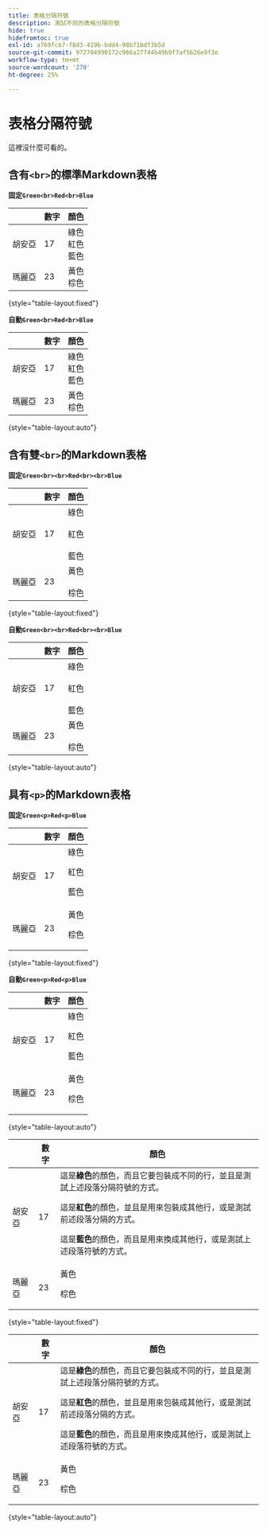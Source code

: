 ```yaml
---
title: 表格分隔符號
description: 測試不同的表格分隔符號
hide: true
hidefromtoc: true
exl-id: a769fcb7-f8d3-419b-bdd4-98b71bdf3b5d
source-git-commit: 972704990172c966a27744b49b9f7af5626e9f3e
workflow-type: tm+mt
source-wordcount: '270'
ht-degree: 25%

---
```


# 表格分隔符號

這裡沒什麼可看的。

## 含有`<br>`的標準Markdown表格

**固定`Green<br>Red<br>Blue`**

|  | 數字 | 顏色 |
|---|---|---|
| 胡安亞 | 17 | 綠色<br>紅色<br>藍色 |
| 瑪麗亞 | 23 | 黃色<br>棕色 |

{style="table-layout:fixed"}

**自動`Green<br>Red<br>Blue`**

|  | 數字 | 顏色 |
|---|---|---|
| 胡安亞 | 17 | 綠色<br>紅色<br>藍色 |
| 瑪麗亞 | 23 | 黃色<br>棕色 |

{style="table-layout:auto"}

## 含有雙`<br>`的Markdown表格

**固定`Green<br><br>Red<br><br>Blue`**

|  | 數字 | 顏色 |
|---|---|---|
| 胡安亞 | 17 | 綠色<br><br>紅色<br><br>藍色 |
| 瑪麗亞 | 23 | 黃色<br><br>棕色 |

{style="table-layout:fixed"}

**自動`Green<br><br>Red<br><br>Blue`**

|  | 數字 | 顏色 |
|---|---|---|
| 胡安亞 | 17 | 綠色<br><br>紅色<br><br>藍色 |
| 瑪麗亞 | 23 | 黃色<br><br>棕色 |

{style="table-layout:auto"}

## 具有`<p>`的Markdown表格

**固定`Green<p>Red<p>Blue`**

|  | 數字 | 顏色 |
|---|---|---|
| 胡安亞 | 17 | 綠色<p>紅色<p>藍色 |
| 瑪麗亞 | 23 | 黃色<p>棕色 |

{style="table-layout:fixed"}

**自動`Green<p>Red<p>Blue`**

|  | 數字 | 顏色 |
|---|---|---|
| 胡安亞 | 17 | 綠色<p>紅色<p>藍色 |
| 瑪麗亞 | 23 | 黃色<p>棕色 |

{style="table-layout:auto"}

|  | 數字 | 顏色 |
|---|---|---|
| 胡安亞 | 17 | 這是&#x200B;**綠色**&#x200B;的顏色，而且它要包裝成不同的行，並且是測試上述段落分隔符號的方式。 <p>這是&#x200B;**紅色**&#x200B;的顏色，並且是用來包裝成其他行，或是測試前述段落分隔的方式。 <p>這是&#x200B;**藍色**&#x200B;的顏色，而且是用來換成其他行，或是測試上述段落符號的方式。 |
| 瑪麗亞 | 23 | 黃色<p>棕色 |

{style="table-layout:fixed"}

|  | 數字 | 顏色 |
|---|---|---|
| 胡安亞 | 17 | 這是&#x200B;**綠色**&#x200B;的顏色，而且它要包裝成不同的行，並且是測試上述段落分隔符號的方式。 <p>這是&#x200B;**紅色**&#x200B;的顏色，並且是用來包裝成其他行，或是測試前述段落分隔的方式。 <p>這是&#x200B;**藍色**&#x200B;的顏色，而且是用來換成其他行，或是測試上述段落符號的方式。 |
| 瑪麗亞 | 23 | 黃色<p>棕色 |

{style="table-layout:auto"}
